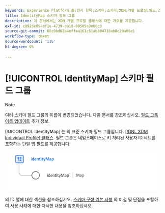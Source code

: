 ```yaml
---
keywords: Experience Platform;홈;인기 항목;스키마;스키마;XDM;개별 프로필;필드;스키마;ID맵;ID 맵;스키마 디자인;맵;맵;결합 스키마;결합
title: IdentityMap 스키마 필드 그룹
description: 이 문서에서는 XDM 개별 프로필 클래스에 대한 개요를 제공합니다.
exl-id: c9928e85-ef1e-4739-ba1d-80505a9e60c3
source-git-commit: 60c0bd62b4effaa161c61ab304718ab8c20a06e1
workflow-type: tm+mt
source-wordcount: '116'
ht-degree: 0%

---
```


# [!UICONTROL IdentityMap] 스키마 필드 그룹

>[!NOTE]
>
>여러 스키마 필드 그룹의 이름이 변경되었습니다. 다음 문서를 참조하십시오. [필드 그룹 이름 업데이트](../name-updates.md) 추가 정보.

[!UICONTROL IdentityMap] 는 의 표준 스키마 필드 그룹입니다. [[!DNL XDM Individual Profile] 클래스](../../classes/individual-profile.md). 필드 그룹은 네임스페이스로 키 처리된 사용자 ID 세트를 포함하는 단일 맵 필드를 제공합니다.

<img src="../../images/field-groups/identitymap.png" width="600" /><br />

의 ID 맵에 대한 섹션을 참조하십시오. [스키마 구성 기본 사항](../../schema/composition.md#identityMap) 의 이점 및 단점을 포함하여 사용 사례에 대한 자세한 내용을 참조하십시오.
